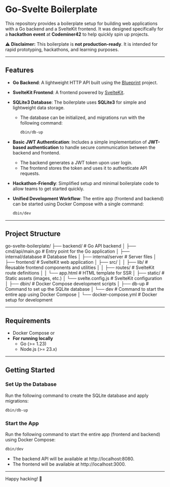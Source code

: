 # Go-Svelte Boilerplate

This repository provides a boilerplate setup for building web applications with a Go backend and a SvelteKit frontend. It was designed specifically for a **hackathon event** at **Codeminer42** to help quickly spin up projects.

⚠️ **Disclaimer:** This boilerplate is **not production-ready**. It is intended for rapid prototyping, hackathons, and learning purposes.

---

## Features

- **Go Backend**:
  A lightweight HTTP API built using the [Blueprint](https://go-blueprint.dev/) project.

- **SvelteKit Frontend**:
  A frontend powered by [SvelteKit](https://kit.svelte.dev/).

- **SQLite3 Database**:
  The boilerplate uses **SQLite3** for simple and lightweight data storage.
  - The database can be initialized, and migrations run with the following command:
    ```bash
    dbin/db-up
    ```

- **Basic JWT Authentication**:
  Includes a simple implementation of **JWT-based authentication** to handle secure communication between the backend and frontend.
  - The backend generates a JWT token upon user login.
  - The frontend stores the token and uses it to authenticate API requests.

- **Hackathon-Friendly**:
  Simplified setup and minimal boilerplate code to allow teams to get started quickly.

- **Unified Development Workflow**:
  The entire app (frontend and backend) can be started using Docker Compose with a single command:
  ```bash
  dbin/dev
  ```

---

## Project Structure

go-svelte-boilerplate/
├── backend/               # Go API backend
│   ├── cmd/api/main.go    # Entry point for the Go application
│   ├── internal/database  # Database files
│   ├── internal/server    # Server files
│
├── frontend/              # SvelteKit web application
│   ├── src/
│   │   ├── lib/           # Reusable frontend components and utilities
│   │   ├── routes/        # SvelteKit route definitions
│   │   └── app.html       # HTML template for SSR
│   ├── static/            # Static assets (images, etc.)
│   └── svelte.config.js   # SvelteKit configuration
│
├── dbin/                  # Docker Compose development scripts
│   ├── db-up              # Command to set up the SQLite database
│   └── dev                # Command to start the entire app using Docker Compose
│
└── docker-compose.yml     # Docker setup for development

---

## Requirements

- Docker Compose
or
- **For running locally**
  - Go (>= 1.23)
  - Node.js (>= 23.x)

---

## Getting Started

### Set Up the Database

Run the following command to create the SQLite database and apply migrations:
```bash
dbin/db-up
```

### Start the App

Run the following command to start the entire app (frontend and backend) using Docker Compose:
```bash
dbin/dev
```

- The backend API will be available at http://localhost:8080.
- The frontend will be available at http://localhost:3000.

---

Happy hacking! 🎉
